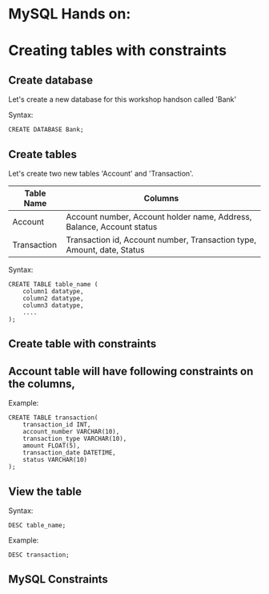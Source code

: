 # MySQL Hands on:

# Creating tables with constraints
## Create database
Let's create a new database for this workshop handson called 'Bank'

Syntax:

    CREATE DATABASE Bank;

## Create tables
Let's create two new tables 'Account' and 'Transaction'.

| Table Name | Columns |
| --- | --- |
| Account | Account number, Account holder name, Address, Balance, Account status |
| Transaction | Transaction id, Account number, Transaction type, Amount, date, Status |

Syntax:

    CREATE TABLE table_name (
        column1 datatype,
        column2 datatype,
        column3 datatype,
        ....
    );

## Create table with constraints
Account table will have following constraints on the columns,
- 

Example:

    CREATE TABLE transaction(
        transaction_id INT,
        account_number VARCHAR(10),
        transaction_type VARCHAR(10),
        amount FLOAT(5),
        transaction_date DATETIME,
        status VARCHAR(10)
    );

## View the table

Syntax:

    DESC table_name;

Example:

    DESC transaction;

## MySQL Constraints
